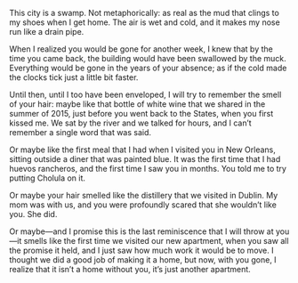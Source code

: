 This city is a swamp. Not metaphorically: as real as the mud that clings to my
shoes when I get home. The air is wet and cold, and it makes my nose run like a
drain pipe.

When I  realized you would be gone for another week, I knew that by the time
you came back, the building would have been swallowed by the muck. Everything
would be gone in the years of your absence; as if the cold made the clocks tick
just a little bit faster.

Until then, until I too have been enveloped, I will try to remember the smell
of your hair: maybe like that bottle of white wine that we shared in the summer
of 2015, just before you went back to the States, when you first kissed me. We
sat by the river and we talked for hours, and I can’t remember a single word
that was said.

Or maybe like the first meal that I had when I visited you in New Orleans,
sitting outside a diner that was painted blue. It was the first time that I had
huevos rancheros, and the first time I saw you in months. You told me to try
putting Cholula on it.

Or maybe your hair smelled like the distillery that we visited in Dublin. My
mom was with us, and you were profoundly scared that she wouldn’t like you.
She did.

Or maybe—and I promise this is the last reminiscence that I will throw at
you—it smells like the first time we visited our new apartment, when you saw
all the promise it held, and I just saw how much work it would be to move. I
thought we did a good job of making it a home, but now, with you gone, I
realize that it isn’t a home without you, it’s just another apartment.
